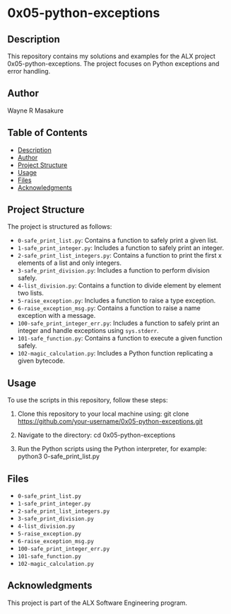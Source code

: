 # 0x05-python-exceptions

## Description
This repository contains my solutions and examples for the ALX project 0x05-python-exceptions. The project focuses on Python exceptions and error handling.

## Author
Wayne R Masakure

## Table of Contents
- [Description](#description)
- [Author](#author)
- [Project Structure](#project-structure)
- [Usage](#usage)
- [Files](#files)
- [Acknowledgments](#acknowledgments)

## Project Structure
The project is structured as follows:
- `0-safe_print_list.py`: Contains a function to safely print a given list.
- `1-safe_print_integer.py`: Includes a function to safely print an integer.
- `2-safe_print_list_integers.py`: Contains a function to print the first x elements of a list and only integers.
- `3-safe_print_division.py`: Includes a function to perform division safely.
- `4-list_division.py`: Contains a function to divide element by element two lists.
- `5-raise_exception.py`: Includes a function to raise a type exception.
- `6-raise_exception_msg.py`: Contains a function to raise a name exception with a message.
- `100-safe_print_integer_err.py`: Includes a function to safely print an integer and handle exceptions using `sys.stderr`.
- `101-safe_function.py`: Contains a function to execute a given function safely.
- `102-magic_calculation.py`: Includes a Python function replicating a given bytecode.

## Usage
To use the scripts in this repository, follow these steps:

1. Clone this repository to your local machine using:
git clone https://github.com/your-username/0x05-python-exceptions.git

2. Navigate to the directory:
cd 0x05-python-exceptions

3. Run the Python scripts using the Python interpreter, for example:
python3 0-safe_print_list.py

## Files
- `0-safe_print_list.py`
- `1-safe_print_integer.py`
- `2-safe_print_list_integers.py`
- `3-safe_print_division.py`
- `4-list_division.py`
- `5-raise_exception.py`
- `6-raise_exception_msg.py`
- `100-safe_print_integer_err.py`
- `101-safe_function.py`
- `102-magic_calculation.py`

## Acknowledgments
This project is part of the ALX Software Engineering program.
